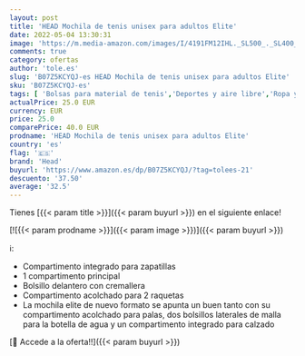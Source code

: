 ```yaml
---
layout: post
title: 'HEAD Mochila de tenis unisex para adultos Elite'
date: 2022-05-04 13:30:31
image: 'https://m.media-amazon.com/images/I/4191FM12IHL._SL500_._SL400_.jpg'
comments: true
category: ofertas
author: 'tole.es'
slug: 'B07Z5KCYQJ-es HEAD Mochila de tenis unisex para adultos Elite'
sku: 'B07Z5KCYQJ-es'
tags: [ 'Bolsas para material de tenis','Deportes y aire libre','Ropa y equipo para deportes','Tenis','head','mochila','🇪🇸', ]
actualPrice: 25.0 EUR
currency: EUR
price: 25.0
comparePrice: 40.0 EUR
prodname: 'HEAD Mochila de tenis unisex para adultos Elite'
country: 'es'
flag: '🇪🇸'
brand: 'Head'
buyurl: 'https://www.amazon.es/dp/B07Z5KCYQJ/?tag=tolees-21'
descuento: '37.50'
average: '32.5'
---
```


Tienes [{{< param title >}}]({{< param buyurl >}}) en el siguiente enlace!

[![{{< param prodname >}}]({{< param image >}})]({{< param buyurl >}})

ℹ️:

- Compartimento integrado para zapatillas
- 1 compartimento principal
- Bolsillo delantero con cremallera
- Compartimento acolchado para 2 raquetas
- La mochila elite de nuevo formato se apunta un buen tanto con su compartimento acolchado para palas, dos bolsillos laterales de malla para la botella de agua y un compartimento integrado para calzado

[🛒 Accede a la oferta!!]({{< param buyurl >}})
